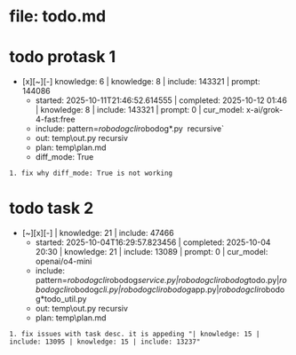 # file: todo.md


# todo  protask 1
- [x][~][-] knowledge: 6 | knowledge: 8 | include: 143321 | prompt: 144086
  - started: 2025-10-11T21:46:52.614555 | completed: 2025-10-12 01:46 | knowledge: 8 | include: 143321 | prompt: 0 | cur_model: x-ai/grok-4-fast:free
  - include: pattern=*robodogcli*robodog*.py  recursive`
  - out: temp\out.py recursiv 
  - plan: temp\plan.md
  - diff_mode: True
```knowledge
1. fix why diff_mode: True is not working

``` 



# todo  task 2
- [~][x][-]  | knowledge: 21 | include: 47466
  - started: 2025-10-04T16:29:57.823456 | completed: 2025-10-04 20:30 | knowledge: 21 | include: 13089 | prompt: 0 | cur_model: openai/o4-mini
  - include: pattern=*robodogcli*robodog*service.py|*robodogcli*robodog*todo.py|*robodogcli*robodog*cli.py|*robodogcli*robodog*app.py|*robodogcli*robodog*todo_util.py 
  - out: temp\out.py recursiv 
  - plan: temp\plan.md
```knowledge
1. fix issues with task desc. it is appeding "| knowledge: 15 | include: 13095 | knowledge: 15 | include: 13237"
``` 